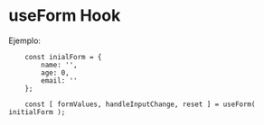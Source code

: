 # useForm Hook 

Ejemplo:

```
    const inialForm = {
        name: '',
        age: 0,
        email: ''
    };

    const [ formValues, handleInputChange, reset ] = useForm( initialForm );
```